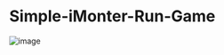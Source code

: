 # Simple-iMonter-Run-Game
![image](https://github.com/AanyaSaroha/Simple-iMonter-Run-Game/assets/139048562/3b02d754-7838-45d4-9f06-c33b28d10b09)

